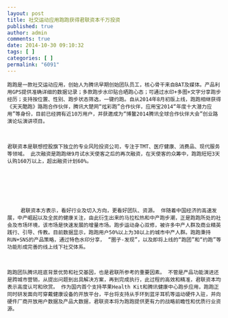 ```yaml
---
layout: post
title: 社交运动应用跑跑获得君联资本千万投资
published: true
author: admin
comments: true
date: 2014-10-30 09:10:32
tags: [ ]
categories: [ ]
permalink: "6091"
---
```




  
    跑跑是一款社交运动应用，创始人为腾讯早期创始团队员工，核心骨干来自BAT及媒体。产品利用GPS提供准确详细的数据记录；多款跑步水印贴合晒跑心态；可通过水印+多图+文字分享跑步经历；支持按位置、性别、跑步状态筛选，一键约跑。自从2014年8月初版上线，跑跑相继获得《天天酷跑》路跑合作伙伴，腾讯大楚网“炫彩跑”合作伙伴，应用宝2014“年度十大潜力应用”等身份，目前已经拥有近10万用户，并获邀成为“博鳌2014腾讯全球合作伙伴大会”创业路演论坛演讲项目。
  
  
  
    君联资本是联想控股旗下独立的专业风险投资公司，专注于TMT、医疗健康、消费品、现代服务等领域。 此次融资是跑跑继9月试水天使客之后的再次融资，在天使客的众筹中，跑跑短短3天认购160万以上，超出融资计划60%。
  
  
  
    
  
  
  
    　　 君联资本方表示，看好行业及切入方向，更看好团队、资源。 伴随着中国经济的高速发展，中产崛起以及全民的健康关注，由此衍生出来的马拉松热和中产跑步潮，正是跑跑所处的社会及市场环境，该市场是快速发展的增量市场。跑步运动身心双修，被许多中产人群及商业精英践行、引导、传教。目前数据显示，跑跑用户50%以上为30以上的城市中产人群。跑跑秉持RUN+SNS的产品策略，通过特色水印分享， “圈子-发现”，以及即将上线的“跑团”和“约跑”等功能形成完善的线上线下社交体系。
  
  
  
    跑跑团队腾讯班底背景优势和社交基因，也是君联所参考的重要因素。 不管是产品功能演进还是跨城市营销，从提出问题到出具解决方案，再到完成执行，此过程的高效和精准，君联资本均表示高度认可和欣赏。 作为国内首个支持苹果Health Kit和腾讯健康中心跑步应用，跑跑正同时研发面向可穿戴健康设备的开放平台，平台将支持从手环到蓝牙耳机等运动硬件入驻，并向硬件厂商开放用户数据及产品大数据，君联资本将为跑跑提供更有力的战略前瞻性和优质行业资源。
  
